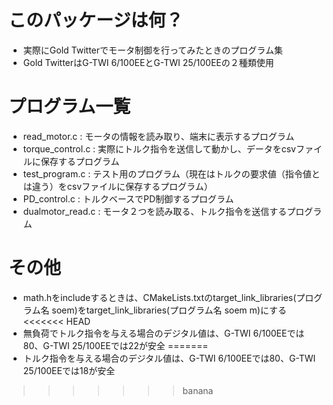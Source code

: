 # このパッケージは何？
- 実際にGold Twitterでモータ制御を行ってみたときのプログラム集
- Gold TwitterはG-TWI 6/100EEとG-TWI 25/100EEの２種類使用

# プログラム一覧
- read_motor.c : モータの情報を読み取り、端末に表示するプログラム
- torque_control.c : 実際にトルク指令を送信して動かし、データをcsvファイルに保存するプログラム
- test_program.c : テスト用のプログラム（現在はトルクの要求値（指令値とは違う）をcsvファイルに保存するプログラム）
- PD_control.c : トルクベースでPD制御するプログラム
- dualmotor_read.c : モータ２つを読み取る、トルク指令を送信するプログラム

# その他
- math.hをincludeするときは、CMakeLists.txtのtarget_link_libraries(プログラム名 soem)をtarget_link_libraries(プログラム名 soem m)にする
<<<<<<< HEAD
- 無負荷でトルク指令を与える場合のデジタル値は、G-TWI 6/100EEでは80、G-TWI 25/100EEでは22が安全
=======
- トルク指令を与える場合のデジタル値は、G-TWI 6/100EEでは80、G-TWI 25/100EEでは18が安全
>>>>>>> banana
